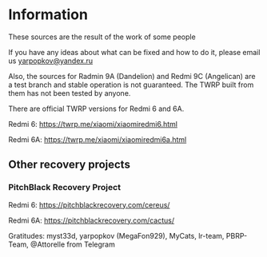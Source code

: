 # Information

These sources are the result of the work of some people

If you have any ideas about what can be fixed and how to do it, please email us yarpopkov@yandex.ru

Also, the sources for Radmin 9A (Dandelion) and Redmi 9C (Angelican) are a test branch and stable operation is not guaranteed. The TWRP built from them has not been tested by anyone.

There are official TWRP versions for Redmi 6 and 6A.

Redmi 6: https://twrp.me/xiaomi/xiaomiredmi6.html

Redmi 6A: https://twrp.me/xiaomi/xiaomiredmi6a.html

## Other recovery projects
###  PitchBlack Recovery Project

Redmi 6: https://pitchblackrecovery.com/cereus/

Redmi 6A: https://pitchblackrecovery.com/cactus/


Gratitudes: myst33d, yarpopkov (MegaFon929), MyCats, lr-team, PBRP-Team, @Attorelle from Telegram
